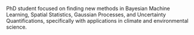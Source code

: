 PhD student focused on finding new methods in Bayesian Machine Learning, Spatial Statistics, Gaussian Processes, and Uncertainty Quantifications, specifically with applications in climate and environmental science. 
